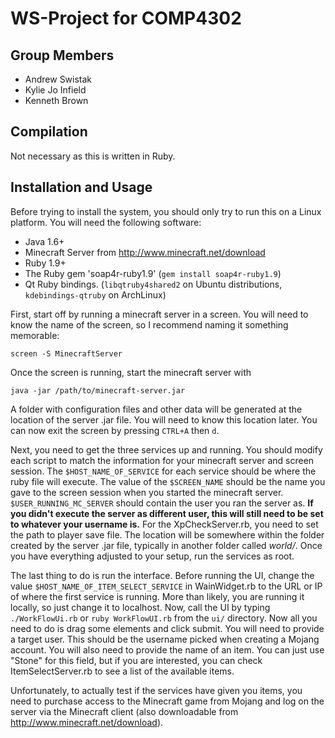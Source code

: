 WS-Project for COMP4302
=======================

Group Members
-------------
-	Andrew Swistak
-	Kylie Jo Infield
-	Kenneth Brown

Compilation
------------
Not necessary as this is written in Ruby.

Installation and Usage
------------
Before trying to install the system, you should only try to run this on a Linux platform. You will need the following software:
- Java 1.6+
- Minecraft Server from http://www.minecraft.net/download
- Ruby 1.9+
- The Ruby gem 'soap4r-ruby1.9' (```gem install soap4r-ruby1.9```)
- Qt Ruby bindings. (```libqtruby4shared2``` on Ubuntu distributions, ```kdebindings-qtruby``` on ArchLinux)

First, start off by running a minecraft server in a screen. You will need to know the name of the screen, so I recommend naming it something memorable:

    screen -S MinecraftServer

Once the screen is running, start the minecraft server with

    java -jar /path/to/minecraft-server.jar

A folder with configuration files and other data will be generated at the location of the server .jar file. You will need to know this location later. You can now exit the screen by pressing ```CTRL+A``` then ```d```.

Next, you need to get the three services up and running. You should modify each script to match the information for your minecraft server and screen session. The ```$HOST_NAME_OF_SERVICE``` for each service should be where the ruby file will execute. The value of the ```$SCREEN_NAME``` should be the name you gave to the screen session when you started the minecraft server. ```$USER_RUNNING_MC_SERVER``` should contain the user you ran the server as. **If you didn't execute the server as different user, this will still need to be set to whatever your username is.** For the XpCheckServer.rb, you need to set the path to player save file. The location will be somewhere within the folder created by the server .jar file, typically in another folder called *world/*. Once you have everything adjusted to your setup, run the services as root.

The last thing to do is run the interface. Before running the UI, change the value ```$HOST_NAME_OF_ITEM_SELECT_SERVICE``` in WainWidget.rb to the URL or IP of where the first service is running. More than likely, you are running it locally, so just change it to localhost. Now, call the UI by typing ```./WorkFlowUi.rb``` or ```ruby WorkFlowUI.rb``` from the ```ui/``` directory. Now all you need to do is drag some elements and click submit. You will need to provide a target user. This should be the username picked when creating a Mojang account. You will also need to provide the name of an item. You can just use "Stone" for this field, but if you are interested, you can check ItemSelectServer.rb to see a list of the available items.

Unfortunately, to actually test if the services have given you items, you need to purchase access to the Minecraft game from Mojang and log on the server via the Minecraft client (also downloadable from http://www.minecraft.net/download).
